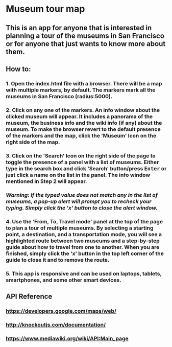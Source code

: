 # Museum tour map

## This is an app for anyone that is interested in planning a tour of the museums in San Francisco or for anyone that just wants to know more about them.

## How to:
### 1. Open the index.html file with a browser. There will be a map with multiple markers, by default. The markers mark all the museums in San Francisco (radius:5000).

### 2. Click on any one of the markers. An info window about the clicked museum will appear. It includes a panorama of the museum, the business info and the wiki info (if any) about the museum. To make the browser revert to the default presence of the markers and the map, click the 'Museum' Icon on the right side of the map.

### 3. Click on the 'Search' Icon on the right side of the page to toggle the presence of a panel with a list of museums. Either type in the search box and click 'Search' button/press <kbd>Enter</kbd> or just click a name on the list in the panel. The info window mentioned in Step 2 will appear.
### *Warning: If the typed value does not match any in the list of museums, a pop-up alert will prompt you to recheck your typing. Simply click the 'x' button to close the alert window.*

### 4. Use the ‘From, To, Travel mode' panel at the top of the page to plan a tour of multiple museums. By selecting a starting point, a destination, and a transportation mode, you will see a highlighted route between two museums and a step-by-step guide about how to travel from one to another. When you are finished, simply click the 'x' button in the top left corner of the guide to close it and to remove the route.

### 5. This app is responsive and can be used on laptops, tablets, smartphones, and some other smart devices.

## API Reference
### https://developers.google.com/maps/web/
### http://knockoutjs.com/documentation/
### https://www.mediawiki.org/wiki/API:Main_page

